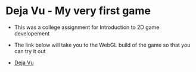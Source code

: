 # Deja Vu - My very first game

- This was a college assignment for Introduction to 2D game developement
- The link below will take you to the WebGL build of the game so that you can try it out

- [Deja Vu](https://mosesugwulo.github.io/DejaVuUnity/)

